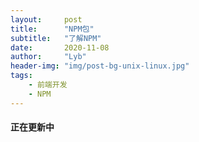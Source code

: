 ```yaml
---
layout:     post
title:      "NPM包"
subtitle:   "了解NPM"
date:       2020-11-08
author:     "Lyb"
header-img: "img/post-bg-unix-linux.jpg"
tags:
    - 前端开发
    - NPM
---
```


#### 正在更新中